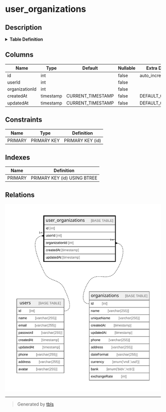 # user_organizations

## Description

<details>
<summary><strong>Table Definition</strong></summary>

```sql
CREATE TABLE `user_organizations` (
  `id` int NOT NULL AUTO_INCREMENT,
  `userId` int NOT NULL,
  `organizationId` int NOT NULL,
  `createdAt` timestamp NOT NULL DEFAULT CURRENT_TIMESTAMP,
  `updatedAt` timestamp NOT NULL DEFAULT CURRENT_TIMESTAMP,
  PRIMARY KEY (`id`)
) ENGINE=InnoDB AUTO_INCREMENT=[Redacted by tbls] DEFAULT CHARSET=utf8mb3
```

</details>

## Columns

| Name | Type | Default | Nullable | Extra Definition | Children | Parents | Comment |
| ---- | ---- | ------- | -------- | ---------------- | -------- | ------- | ------- |
| id | int |  | false | auto_increment |  |  |  |
| userId | int |  | false |  |  | [users](users.md) |  |
| organizationId | int |  | false |  |  | [organizations](organizations.md) |  |
| createdAt | timestamp | CURRENT_TIMESTAMP | false | DEFAULT_GENERATED |  |  |  |
| updatedAt | timestamp | CURRENT_TIMESTAMP | false | DEFAULT_GENERATED |  |  |  |

## Constraints

| Name | Type | Definition |
| ---- | ---- | ---------- |
| PRIMARY | PRIMARY KEY | PRIMARY KEY (id) |

## Indexes

| Name | Definition |
| ---- | ---------- |
| PRIMARY | PRIMARY KEY (id) USING BTREE |

## Relations

![er](user_organizations.svg)

---

> Generated by [tbls](https://github.com/k1LoW/tbls)

